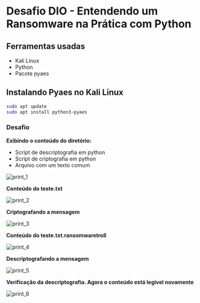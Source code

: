 # Desafio DIO - Entendendo um Ransomware na Prática com Python

## Ferramentas usadas

- Kali Linux
- Python
- Pacote pyaes

## Instalando Pyaes no Kali Linux
```bash
sudo apt update
sudo apt install python3-pyaes
```
### Desafio
**Exibindo o conteúdo do diretório:**
- Script de descriptografia em python
- Script de criptografia em python
- Arquivo com um texto comum

 ![print_1](https://github.com/user-attachments/assets/7a8eb88b-d2eb-4f6d-b474-9e6a91360d23)

**Conteúdo do teste.txt**

![print_2](https://github.com/user-attachments/assets/4b18bb29-23e3-41de-8e50-bf928f112392)

**Criptografando a mensagem**

![print_3](https://github.com/user-attachments/assets/77401cf5-a5d6-42ff-83b1-09a0aa6d4f0c)

**Conteúdo do teste.txt.ransomwaretroll**

![print_4](https://github.com/user-attachments/assets/0db1a5cb-1da4-4cf7-af2c-07bd6912c875)

**Descriptografando a mensagem**

![print_5](https://github.com/user-attachments/assets/cb2f9a5a-44f1-4161-b410-55815af81358)

**Verificação da descriptografia. Agora o conteúdo está legível novamente**

![print_6](https://github.com/user-attachments/assets/9164f74f-16b6-44a4-a5ef-6ea750195d5c)

